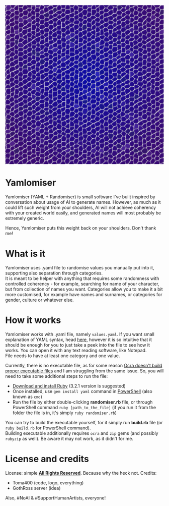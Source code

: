 <center><img src="build/rand.png"></center>

# Yamlomiser
Yamlomiser (YAML + Randomiser) is small software I've built inspired by conversation
about usage of AI to generate names. However, as much as it could lift such weight
from your shoulders, AI will not achieve coherency with your created world easily, and
generated names will most probably be extremely generic.

Hence, Yamlomiser puts this weight back on your shoulders. Don't thank me!

# What is it
Yamlomiser uses .yaml file to randomise values you manually put into it, supporting
also separation through categories.  
It is meant to be helper with anything that requires some randomness with controlled coherency - for example,
searching for name of your character, but from collection of names you want. Categories allow you
to make it a bit more customised, for example have names and surnames, or categories for gender, culture or
whatever else.

# How it works
Yamlomiser works with .yaml file, namely `values.yaml`. If you want small explanation
of YAML syntax, head [here](https://docs.ansible.com/ansible/latest/reference_appendices/YAMLSyntax.html),
however it is so intuitive that it should be enough for you to just take a peek into
the file to see how it works. You can open it with any text reading software, like Notepad.  
File needs to have at least one category and one value.

Currently, there is no executable file, as for some reason [Ocra doesn't build proper executable files](https://github.com/larsch/ocra/issues/183)
and I am struggling from the same issue. So, you will need to take some additional steps to run the file:
- [Download and install Ruby](https://rubyinstaller.org/downloads/) (3.2.1 version is suggested)
- Once installed, use `gem install yaml` command in [PowerShell](https://www.guru99.com/powershell-tutorial.html) (also known as `cmd`)
- Run the file by either double-clicking **randomiser.rb** file, or through PowerShell command `ruby [path_to_the_file]` (if you run it from the folder the file is in, it's simply `ruby randomiser.rb`)

You can try to build the executable yourself, for it simply run **build.rb** file (or `ruby build.rb` for PowerShell command).   
Building executable additionally requires `ocra` and `zip` gems (and possibly `rubyzip` as well). Be aware it may not work, as it didn't for me.

# License and credits
License: simple [**All Rights Reserved**](license.md). Because why the heck not.
Credits:
- Toma400 (code, logo, everything)
- GothRoss server (idea)

Also, \#NoAI & \#SupportHumanArtists, everyone!
